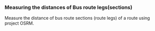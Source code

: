 ### Measuring the distances of Bus route legs(sections)

Measure the distance of bus route sections (route legs) of a route using project OSRM.  
